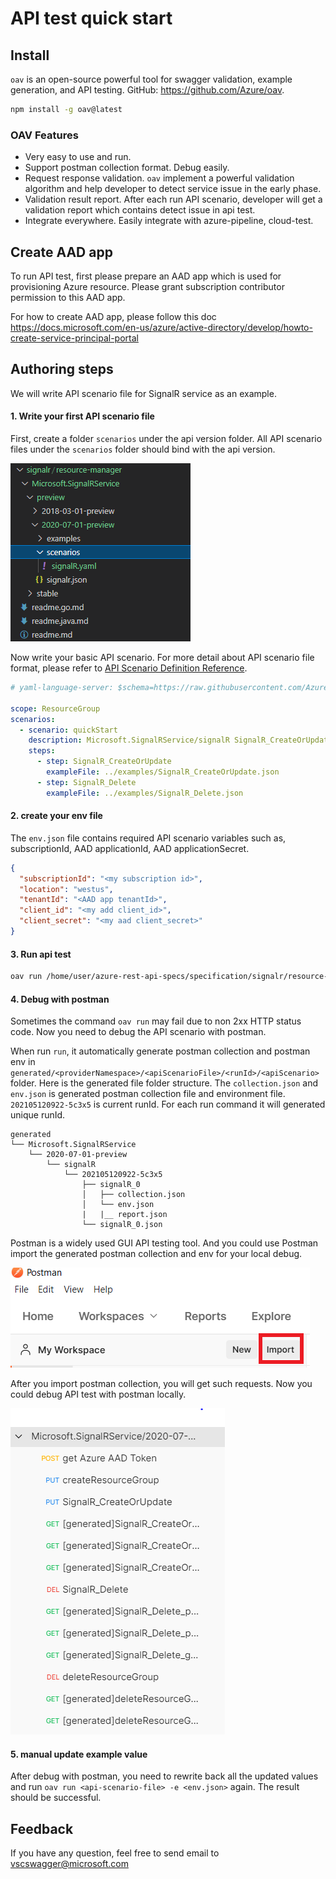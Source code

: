 <!--
 Copyright (c) 2021 Microsoft Corporation

 This software is released under the MIT License.
 https://opensource.org/licenses/MIT
-->

# API test quick start

## Install

`oav` is an open-source powerful tool for swagger validation, example generation, and API testing. GitHub: https://github.com/Azure/oav.

```sh
npm install -g oav@latest
```

### OAV Features

- Very easy to use and run.
- Support postman collection format. Debug easily.
- Request response validation. `oav` implement a powerful validation algorithm and help developer to detect service issue in the early phase.
- Validation result report. After each run API scenario, developer will get a validation report which contains detect issue in api test.
- Integrate everywhere. Easily integrate with azure-pipeline, cloud-test.

## Create AAD app

To run API test, first please prepare an AAD app which is used for provisioning Azure resource. Please grant subscription contributor permission to this AAD app.

For how to create AAD app, please follow this doc https://docs.microsoft.com/en-us/azure/active-directory/develop/howto-create-service-principal-portal

## Authoring steps

We will write API scenario file for SignalR service as an example.

#### 1. Write your first API scenario file

First, create a folder `scenarios` under the api version folder. All API scenario files under the `scenarios` folder should bind with the api version.

![folder-structure](./folder-structure.png)

Now write your basic API scenario. For more detail about API scenario file format, please refer to
[API Scenario Definition Reference](../references/ApiScenarioDefinition.md).

```yaml
# yaml-language-server: $schema=https://raw.githubusercontent.com/Azure/azure-rest-api-specs/main/documentation/api-scenario/references/v1.2/schema.json

scope: ResourceGroup
scenarios:
  - scenario: quickStart
    description: Microsoft.SignalRService/signalR SignalR_CreateOrUpdate
    steps:
      - step: SignalR_CreateOrUpdate
        exampleFile: ../examples/SignalR_CreateOrUpdate.json
      - step: SignalR_Delete
        exampleFile: ../examples/SignalR_Delete.json
```

#### 2. create your env file

The `env.json` file contains required API scenario variables such as, subscriptionId, AAD applicationId, AAD applicationSecret.

```json
{
  "subscriptionId": "<my subscription id>",
  "location": "westus",
  "tenantId": "<AAD app tenantId>",
  "client_id": "<my add client_id>",
  "client_secret": "<my aad client_secret>"
}
```

#### 3. Run api test

```sh
oav run /home/user/azure-rest-api-specs/specification/signalr/resource-manager/Microsoft.SignalRService/preview/2020-07-01-preview/scenarios/signalR.yaml -e env.json
```

#### 4. Debug with postman

Sometimes the command `oav run` may fail due to non 2xx HTTP status code. Now you need to debug the API scenario with postman.

When run `run`, it automatically generate postman collection and postman env in `generated/<providerNamespace>/<apiScenarioFile>/<runId>/<apiScenario>` folder. Here is the generated file folder structure. The `collection.json` and `env.json` is generated postman collection file and environment file. `202105120922-5c3x5` is current runId. For each run command it will generated unique runId.

```
generated
└── Microsoft.SignalRService
    └── 2020-07-01-preview
        └── signalR
            └── 202105120922-5c3x5
                ├── signalR_0
                │   ├── collection.json
                │   └── env.json
                |   |__ report.json
                └── signalR_0.json
```

Postman is a widely used GUI API testing tool. And you could use Postman import the generated postman collection and env for your local debug.

![import-postman-collection](./import-postman-collection.png)

After you import postman collection, you will get such requests. Now you could debug API test with postman locally.

![postman-collection-signalr](./postman-collection-signalr.PNG)

#### 5. manual update example value

After debug with postman, you need to rewrite back all the updated values and run `oav run <api-scenario-file> -e <env.json>` again. The result should be successful.

## Feedback

If you have any question, feel free to send email to vscswagger@microsoft.com
